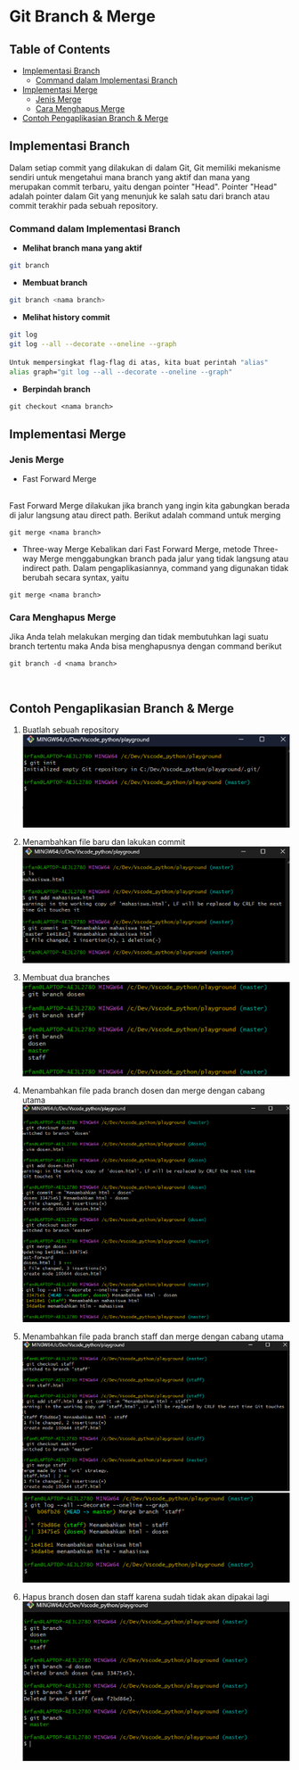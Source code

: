 # Git Branch & Merge

## Table of Contents
  - [Implementasi Branch](#implementasi-branch)
    - [Command dalam Implementasi Branch](#command-dalam-implementasi-branch)
  - [Implementasi Merge](#implementasi-merge)
    - [Jenis Merge](#jenis-merge)
    - [Cara Menghapus Merge](#cara-menghapus-merge)
  - [Contoh Pengaplikasian Branch \& Merge](#contoh-pengaplikasian-branch--merge)

## Implementasi Branch
Dalam setiap commit yang dilakukan di dalam Git, Git memiliki mekanisme sendiri untuk mengetahui mana branch yang aktif dan mana yang merupakan commit terbaru, yaitu dengan pointer "Head". Pointer "Head" adalah pointer dalam Git yang menunjuk ke salah satu dari branch atau commit terakhir pada sebuah repository.

### Command dalam Implementasi Branch

- <b>Melihat branch mana yang aktif</b>

```sh
git branch
```

- <b>Membuat branch</b>

```sh
git branch <nama branch>
```

- <b>Melihat history commit</b>

```sh
git log
git log --all --decorate --oneline --graph

Untuk mempersingkat flag-flag di atas, kita buat perintah "alias"
alias graph="git log --all --decorate --oneline --graph"
```

- <b>Berpindah branch</b>

```
git checkout <nama branch>
```

## Implementasi Merge

### Jenis Merge

- Fast Forward Merge
<br>
Fast Forward Merge dilakukan jika branch yang ingin kita gabungkan berada di jalur langsung atau direct path. Berikut adalah command untuk merging

```
git merge <nama branch>
```

- Three-way Merge
Kebalikan dari Fast Forward Merge, metode Three-way Merge menggabungkan branch pada jalur yang tidak langsung atau indirect path. Dalam pengaplikasiannya, command yang digunakan tidak berubah secara syntax, yaitu

```
git merge <nama branch>
```

### Cara Menghapus Merge
Jika Anda telah melakukan merging dan tidak membutuhkan lagi suatu branch tertentu maka Anda bisa menghapusnya dengan command berikut

```
git branch -d <nama branch>
```
<br>

## Contoh Pengaplikasian Branch & Merge

1. Buatlah sebuah repository
![Membuat Repo](./img/membuat-repo-pg.png)

1. Menambahkan file baru dan lakukan commit
![File baru 1](./img/mhswa-html-pg.png)

1. Membuat dua branches
![Membuat branches](./img/membuat-branches.png)

1. Menambahkan file pada branch dosen dan merge dengan cabang utama
![Merge branch doesn](./img/merge-branch-dosen.png)

1. Menambahkan file pada branch staff dan merge dengan cabang utama
![Merge branch staff](./img/branch-staff-pg.png)
![graph](./img/graph-staff-pg.png)

1. Hapus branch dosen dan staff karena sudah tidak akan dipakai lagi
![Menghapus Branches](./img/menghapus-branch-pg.png)